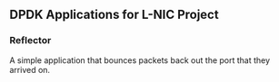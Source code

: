 
DPDK Applications for L-NIC Project
-----------------------------------

### Reflector

A simple application that bounces packets back out the port that they arrived on.


